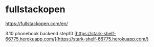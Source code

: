 # fullstackopen
https://fullstackopen.com/en/



3.10 phonebook backend step10
[https://stark-shelf-66775.herokuapp.com/](https://stark-shelf-66775.herokuapp.com/)